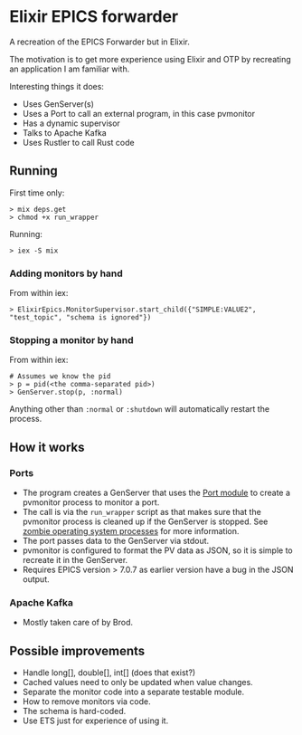 # Elixir EPICS forwarder

A recreation of the EPICS Forwarder but in Elixir.

The motivation is to get more experience using Elixir and OTP by recreating an application I am familiar with.

Interesting things it does:
 - Uses GenServer(s)
 - Uses a Port to call an external program, in this case pvmonitor
 - Has a dynamic supervisor
 - Talks to Apache Kafka
 - Uses Rustler to call Rust code

## Running
First time only:
```
> mix deps.get
> chmod +x run_wrapper
```
Running:
```
> iex -S mix
```

### Adding monitors by hand
From within iex:
```
> ElixirEpics.MonitorSupervisor.start_child({"SIMPLE:VALUE2", "test_topic", "schema is ignored"})
```

### Stopping a monitor by hand
From within iex:
```
# Assumes we know the pid
> p = pid(<the comma-separated pid>)
> GenServer.stop(p, :normal)
```
Anything other than `:normal` or `:shutdown` will automatically restart the process.

## How it works
### Ports
- The program creates a GenServer that uses the [Port module](https://hexdocs.pm/elixir/Port.html) to create a pvmonitor process to monitor a port.
- The call is via the `run_wrapper` script as that makes sure that the pvmonitor process is cleaned up if the GenServer is stopped. See [zombie operating system processes](https://hexdocs.pm/elixir/Port.html#module-zombie-operating-system-processes) for more information.
- The port passes data to the GenServer via stdout. 
- pvmonitor is configured to format the PV data as JSON, so it is simple to recreate it in the GenServer.
- Requires EPICS version > 7.0.7 as earlier version have a bug in the JSON output.

### Apache Kafka
- Mostly taken care of by Brod.

## Possible improvements
- Handle long[], double[], int[] (does that exist?)
- Cached values need to only be updated when value changes.
- Separate the monitor code into a separate testable module.
- How to remove monitors via code.
- The schema is hard-coded.
- Use ETS just for experience of using it.
